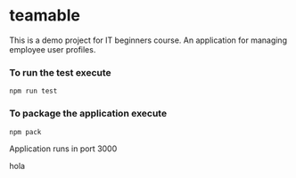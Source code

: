 # teamable
This is a demo project for IT beginners course.
An application for managing employee user profiles.

### To run the test execute

    npm run test

### To package the application execute

    npm pack

Application runs in port 3000

hola